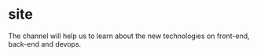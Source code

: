 # site
The channel will help us to learn about the new technologies on front-end, back-end and devops.
